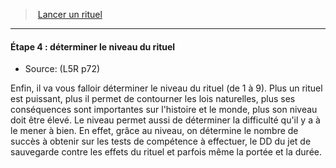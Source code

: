 ﻿---
!GenericItem
Id: l5r_rituals_hd.md#Étape-4--déterminer-le-niveau-du-rituel
ParentLink: l5r_rituals_hd.md#lancer-un-rituel
Name: 'Étape 4 : déterminer le niveau du rituel'
ParentName: Lancer un rituel
NameLevel: 4
Source: (L5R p72)
Attributes: {}
---
> [Lancer un rituel](hd_l5r_rituals.md)

---

#### Étape 4 : déterminer le niveau du rituel

- Source: (L5R p72)

Enfin, il va vous falloir déterminer le niveau du rituel (de 1 à 9). Plus un rituel est puissant, plus il permet de contourner les lois naturelles, plus ses conséquences sont importantes sur l'histoire et le monde, plus son niveau doit être élevé. Le niveau permet aussi de déterminer la difficulté qu'il y a à le mener à bien. En effet, grâce au niveau, on détermine le nombre de succès à obtenir sur les tests de compétence à effectuer, le DD du jet de sauvegarde contre les effets du rituel et parfois même la portée et la durée.

